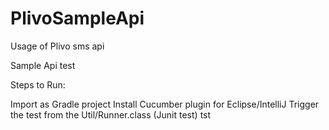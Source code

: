 # PlivoSampleApi
Usage of Plivo sms api

Sample Api test

Steps to Run:

Import as Gradle project
Install Cucumber plugin for Eclipse/IntelliJ
Trigger the test from the Util/Runner.class (Junit test)
tst
